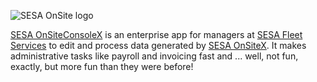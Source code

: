 ![SESA OnSite logo](http://www.sesaonsite.com/images/sesa-logo-original.svg)

[SESA OnSiteConsoleX](https://sesaonsite.com) is an enterprise app for managers at [SESA Fleet Services](http://sesafleetservices.com) to edit and process data generated by [SESA OnSiteX](https://github.com/starmobiledevelopers/OnSiteX). It makes administrative tasks like payroll and invoicing fast and ... well, not fun, exactly, but more fun than they were before!
